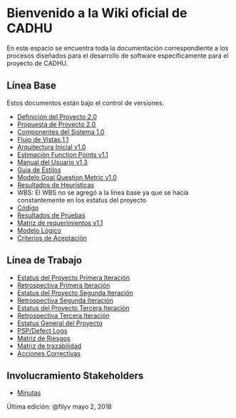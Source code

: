 # Bienvenido a la Wiki oficial de CADHU
En este espacio se encuentra toda la documentación correspondiente a los procesos diseñados para el desarrollo de software específicamente para el proyecto de CADHU.

## Línea Base

Estos documentos están bajo el control de versiones.

* [Definición del Proyecto 2.0](https://github.com/CaveLabs-1/CADHU-Wiki/blob/master/Documentacion/Requerimientos/Definición%20del%20Proyecto%20(Jimmy).pdf)
* [Propuesta de Proyecto 2.0](https://github.com/CaveLabs-1/CADHU-Wiki/blob/master/Documentacion/Requerimientos/Propuesta%20de%20Proyecto%20(Timmy).pdf)
* [Componentes del Sistema 1.0](https://github.com/CaveLabs-1/CADHU-Wiki/blob/master/Documentacion/Arquitectura/Componentes%20del%20sistema.pdf)
* [Flujo de Vistas 1.1](https://github.com/CaveLabs-1/CADHU-Wiki/blob/master/Documentacion/Arquitectura/Flujo%20de%20Vistas%20y%20Arquitectura%20Inicial.pdf)
* [Arquitectura Inicial v1.0](https://github.com/CaveLabs-1/CADHU-Wiki/blob/master/Documentacion/Arquitectura/Definición%20de%20Arquitectura.pdf)
* [Estimación Function Points v1.1](https://github.com/CaveLabs-1/CADHU-Wiki/blob/master/Documentacion/Requerimientos/Function%20Points%20Estimation%20-%20Hoja%201.pdf)
* [Manual del Usuario v1.3](https://github.com/CaveLabs-1/CADHU-Wiki/blob/master/Documentacion/Manuales/Documentación%20del%20manual%20de%20usuario.pdf)
* [Guia de Estilos](https://github.com/CaveLabs-1/CADHU-Wiki/blob/master/Documentacion/Arquitectura/Gui%CC%81a%20de%20Estilo%20y%20Esta%CC%81ndares%20-%20CADHU.pdf)
* [Modelo Goal Question Metric v1.0](https://github.com/CaveLabs-1/CADHU-Wiki/blob/master/Documentacion/MA/Modelo%20Goal%20Question%20Metric%20.pdf)
* [Resultados de Heurísticas](https://github.com/CaveLabs-1/CADHU-Wiki/blob/master/Documentacion/Evaluación%20de%20Heur%C3%ADstica.pdf)
* WBS: El WBS no se agregó a la línea base ya que se hacía constantemente en los estatus del proyecto
* [Código](https://github.com/CaveLabs-1/CADHU)
* [Resultados de Pruebas](https://github.com/CaveLabs-1/CADHU-Wiki/blob/master/Documentacion/ServerTesting.md)
* [Matriz de requerimientos v1.1](https://github.com/CaveLabs-1/CADHU-Wiki/blob/master/Documentacion/Requerimientos/Matriz%20Requerimientos.pdf)
* [Modelo Lógico](https://github.com/CaveLabs-1/CADHU-Wiki/blob/master/Documentacion/Arquitectura/Modelo%20Lógico%20CADHU.pdf)
* [Criterios de Aceptación](https://github.com/CaveLabs-1/CADHU-Wiki/blob/master/Documentacion/Requerimientos/Acceptance%20Criteria.pdf)

## Línea de Trabajo

* [Estatus del Proyecto Primera Iteración](https://github.com/CaveLabs-1/CADHU-Wiki/blob/master/Documentacion/Estatus%20Proyecto%20CADHU(%20Iteración%201).xlsx)
* [Retrospectiva Primera Iteración](https://github.com/CaveLabs-1/CADHU-Wiki/blob/master/Documentacion/Retrospectiva%20Iteración%201.pdf)
* [Estatus del Proyecto Segunda Iteración](https://github.com/CaveLabs-1/CADHU-Wiki/blob/master/Documentacion/Retrospectiva%20iteración%202.pdf)
* [Retrospectiva Segunda Iteración](https://github.com/CaveLabs-1/CADHU-Wiki/blob/master/Documentacion/Retrospectiva%20Iteración%201.pdf)
* [Estatus del Proyecto Tercera Iteración](https://github.com/CaveLabs-1/CADHU-Wiki/blob/master/Documentacion/Estatus%20Proyecto%20CADHU%20(Iteración%203).xlsx)
* [Retrospectiva Tercera Iteración](https://github.com/CaveLabs-1/CADHU-Wiki/blob/master/Documentacion/Retrospectiva%20Iteración%203.pdf)
* [Estatus General del Proyecto](https://github.com/CaveLabs-1/CADHU-Wiki/blob/master/Documentacion/Estatus%20General%20CADHU%20v2.0.xlsx)
* [PSP/Defect Logs](https://cavelabs.herokuapp.com/proyectos/detalle_proyecto/3)
* [Matriz de Riesgos](https://github.com/CaveLabs-1/CADHU-Wiki/blob/master/Documentacion/Matriz%20de%20riesgos%20v1.2-3.xlsx)
* [Matriz de trazabilidad](https://github.com/CaveLabs-1/CADHU-Wiki/blob/master/Documentacion/Matriz%20de%20Trazabilidad.xlsx)
* [Acciones Correctivas](https://github.com/CaveLabs-1/CADHU-Wiki/tree/master/Documentacion/Acciones-Correctivas)

## Involucramiento Stakeholders
* [Minutas](https://github.com/CaveLabs-1/CADHU-Wiki/tree/master/Minutas)

Última edición: @filyv mayo 2, 2018
